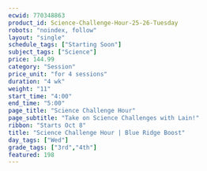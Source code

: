 ```yaml
---
ecwid: 770348863
product_id: Science-Challenge-Hour-25-26-Tuesday
robots: "noindex, follow"
layout: "single"
schedule_tags: ["Starting Soon"]
subject_tags: ["Science"]
price: 144.99
category: "Session"
price_unit: "for 4 sessions"
duration: "4 wk"
weight: "11"
start_time: "4:00"
end_time: "5:00"
page_title: "Science Challenge Hour"
page_subtitle: "Take on Science Challenges with Lain!"
ribbon: "Starts Oct 8"
title: "Science Challenge Hour | Blue Ridge Boost"
day_tags: ["Wed"]
grade_tags: ["3rd","4th"]
featured: 198
---
```

